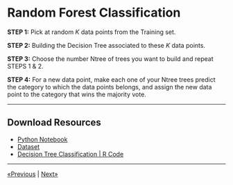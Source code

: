 # Random Forest Classification

**STEP 1:** Pick at random *K* data points from the Training set.

**STEP 2:** Building the Decision Tree associated to these *K* data points.

**STEP 3:** Choose the number Ntree of trees you want to build and repeat STEPS 1 & 2.

**STEP 4:** For a new data point, make each one of your Ntree trees predict the category to which the data points belongs, and assign the new data point to the category that wins the majority vote.
<hr>

## Download Resources
* <a href="Python/Random Forest Classification in Python.ipynb" download>Python Notebook</a>
* <a href="Python/Social_Network_Ads.csv" download>Dataset</a>
* <a href="R/Random Forest Classification in R.r" download>Decision Tree Classification | R Code</a>
<hr>

<a href="../Section 21 - Decision Tree Classification">«Previous</a> | <a href="../Section 23 - Classification Model Selection in Python">Next»</a>
